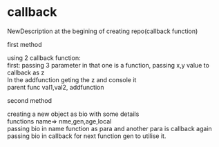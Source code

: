 # callback
 NewDescription at the begining of creating repo(callback function)<br>
<p>first method</p>
using 2 callback function:<br>
first: passing 3 parameter in that one is a function, passing x,y value to callback as z<br>
In the addfunction geting the z and console it<br>
parent func val1,val2, addfunction<br>

<p>second method</p>
creating a new object as bio with some details<br>
functions name=> nme,gen,age,local<br>
passing bio in name function as para and another para is callback again passing bio in callback for next function gen to utilise it.